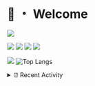 # 👋 ・ Welcome
![](https://komarev.com/ghpvc/?username=Lorenzo0111)

![](https://img.shields.io/badge/Java-ED8B00?style=for-the-badge&logo=java&logoColor=white)
![](https://img.shields.io/badge/JavaScript-323330?style=for-the-badge&logo=javascript&logoColor=F7DF1E)
![](https://img.shields.io/badge/Node.js-339933?style=for-the-badge&logo=nodedotjs&logoColor=white)
![](https://img.shields.io/badge/React-20232A?style=for-the-badge&logo=react&logoColor=61DAFB)

[![](https://github-readme-stats.vercel.app/api?username=Lorenzo0111&show_icons=true&count_private=true)](https://github.com/Lorenzo0111)
![Top Langs](https://github-readme-stats.vercel.app/api/top-langs/?username=Lorenzo0111&layout=compact)

<details>
<summary>⏰ Recent Activity</summary>

<!--RECENT_ACTIVITY:start-->
1. ![prMerged] **Pull request merged:** [Lorenzo0111/MultiLang#72](https://github.com/Lorenzo0111/MultiLang/pull/72)
2. ![prMerged] **Pull request merged:** [Lorenzo0111/MultiLang#73](https://github.com/Lorenzo0111/MultiLang/pull/73)
3. ![prMerged] **Pull request merged:** [Lorenzo0111/MultiLang#74](https://github.com/Lorenzo0111/MultiLang/pull/74)
4. ![comment] **Commented:** [Lorenzo0111/SpigotUpdatesBot#1](https://github.com/Lorenzo0111/SpigotUpdatesBot/pull/1#issuecomment-1030671954)
5. ![prMerged] **Pull request merged:** [Lorenzo0111/RocketPlaceholders#69](https://github.com/Lorenzo0111/RocketPlaceholders/pull/69)
6. ![prMerged] **Pull request merged:** [Lorenzo0111/DownloadTracker#40](https://github.com/Lorenzo0111/DownloadTracker/pull/40)
7. ![prMerged] **Pull request merged:** [Lorenzo0111/DownloadTracker#48](https://github.com/Lorenzo0111/DownloadTracker/pull/48)
8. ![prMerged] **Pull request merged:** [Lorenzo0111/RocketPlaceholders#68](https://github.com/Lorenzo0111/RocketPlaceholders/pull/68)
9. ![prMerged] **Pull request merged:** [Lorenzo0111/RocketPlaceholders#70](https://github.com/Lorenzo0111/RocketPlaceholders/pull/70)
10. ![prMerged] **Pull request merged:** [Lorenzo0111/RocketPlaceholders#71](https://github.com/Lorenzo0111/RocketPlaceholders/pull/71)
<!--RECENT_ACTIVITY:end-->


<!--RECENT_ACTIVITY:last_update-->
Last Updated: Wednesday, February 9th, 2022, 12:44:29 AM
<!--RECENT_ACTIVITY:last_update_end-->
</details>

[issueOpened]: https://cdn.jsdelivr.net/gh/Readme-Workflows/Readme-Icons@main/icons/octicons/IssueOpenedOld.svg
[issueClosed]: https://cdn.jsdelivr.net/gh/Readme-Workflows/Readme-Icons@main/icons/octicons/IssueClosedOld.svg

[prOpened]: https://cdn.jsdelivr.net/gh/Readme-Workflows/Readme-Icons@main/icons/octicons/PullRequestOpened.svg
[prClosed]: https://cdn.jsdelivr.net/gh/Readme-Workflows/Readme-Icons@main/icons/octicons/PullRequestClosed.svg
[prMerged]: https://cdn.jsdelivr.net/gh/Readme-Workflows/Readme-Icons@main/icons/octicons/PullRequestMerged.svg

[comment]: https://cdn.jsdelivr.net/gh/Readme-Workflows/Readme-Icons@main/icons/octicons/Comment.svg

[changesRequested]: https://cdn.jsdelivr.net/gh/Readme-Workflows/Readme-Icons@main/icons/octicons/RequestedChanges.svg
[approved]: https://cdn.jsdelivr.net/gh/Readme-Workflows/Readme-Icons@main/icons/octicons/ApprovedChanges.svg

[repoCreated]: https://cdn.jsdelivr.net/gh/Readme-Workflows/Readme-Icons@main/icons/octicons/Repository.svg
[release]: https://cdn.jsdelivr.net/gh/Readme-Workflows/Readme-Icons@main/icons/octicons/Release.svg
[star]: https://cdn.jsdelivr.net/gh/Readme-Workflows/Readme-Icons@main/icons/octicons/StarredRepository.svg
[wiki]: https://cdn.jsdelivr.net/gh/Readme-Workflows/Readme-Icons@main/icons/octicons/Wiki.svg
[fork]: https://cdn.jsdelivr.net/gh/Readme-Workflows/Readme-Icons@main/icons/octicons/ForkedRepository.svg
[people]: https://cdn.jsdelivr.net/gh/Readme-Workflows/Readme-Icons@main/icons/octicons/People.svg
